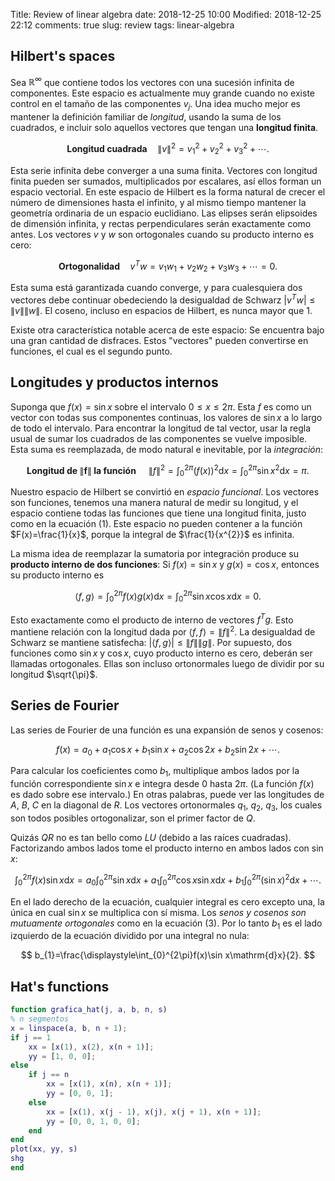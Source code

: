 Title: Review of linear algebra
date: 2018-12-25 10:00
Modified: 2018-12-25 22:12
comments: true
slug: review
tags: linear-algebra

<!-- PELICAN_BEGIN_SUMMARY -->
## Hilbert's spaces

Sea $\mathbb{R}^{\infty}$ que contiene todos los vectores con una sucesión infinita de componentes. Este espacio es actualmente muy grande cuando no existe control en el tamaño de las componentes $v_{j}$. Una idea mucho mejor es mantener la definición familiar de *longitud*, usando la suma de los cuadrados, e incluir solo aquellos vectores que tengan una **longitud finita**.
<!-- PELICAN_END_SUMMARY -->

$$
\textbf{Longitud cuadrada}\quad {\left\|v\right\|}^2= v_{1}^{2}+v_{2}^{2}+v_{3}^{2}+\cdots.
$$

Esta serie infinita debe converger a una suma finita. Vectores con longitud finita pueden ser sumados, multiplicados por escalares, así ellos forman un espacio vectorial. En este espacio de Hilbert es la forma natural de crecer el número de dimensiones hasta el infinito, y al mismo tiempo mantener la geometría ordinaria de un espacio euclidiano. Las elipses serán elipsoides de dimensión infinita, y rectas perpendiculares serán exactamente como antes. Los vectores $v$ y $w$ son ortogonales cuando su producto interno es cero:

$$
\tag{1}\mathbf{Ortogonalidad}\quad v^{T}w=v_{1}w_{1}+v_{2}w_{2}+v_{3}w_{3}+\cdots =0.
$$

Esta suma está garantizada cuando converge, y para cualesquiera dos vectores debe continuar obedeciendo la desigualdad de Schwarz $\vert v^{T}w\vert\le \left\|v\right\|\left\|w\right\|$. El coseno, incluso en espacios de Hilbert, es nunca mayor que $1$.

Existe otra característica notable acerca de este espacio: Se encuentra bajo una gran cantidad de disfraces. Estos "vectores" pueden convertirse en funciones, el cual es el segundo punto.

## Longitudes y productos internos

Suponga que $f\left(x\right)=\sin x$ sobre el intervalo $0\le x\le 2\pi$. Esta $f$ es como un vector con todas sus componentes continuas, los valores de $\sin x$ a lo largo de todo el intervalo. Para encontrar la longitud de tal vector, usar la regla usual de sumar los cuadrados de las componentes se vuelve imposible. Esta suma es reemplazada, de modo natural e inevitable, por la *integración*:


$$
\tag{2}\textbf{Longitud de }\|\bm{f}\|\textbf{ la función }\quad\|f\|^2=\int_0^{2\pi}{\left(f(x)\right)}^2\mathrm{d}x=\int_0^{2\pi}{\sin x}^2\mathrm{d}x=\pi.
$$

Nuestro espacio de Hilbert se convirtió en *espacio funcional*. Los vectores son funciones, tenemos una manera natural de medir su longitud, y el espacio contiene todas las funciones que tiene una longitud finita, justo como en la ecuación $(1)$. Este espacio no pueden contener a la función $F(x)=\frac{1}{x}$, porque la integral de $\frac{1}{x^{2}}$ es infinita.

La misma idea de reemplazar la sumatoria por integración produce su **producto interno de dos funciones**: Si $f\left(x\right)=\sin x$ y $g\left(x\right)=\cos x$, entonces su producto interno es

$$
\tag{3}\langle f,g\rangle=\int_{0}^{2\pi}f(x)g(x)\mathrm{d}x=\int_{0}^{2\pi}\sin x\cos x\mathrm{d}x=0.
$$

Esto exactamente como el producto de interno de vectores $f^{T}g$. Esto mantiene relación con la longitud dada por $\langle f,f\rangle={\left\|f\right\|}^{2}$. La desigualdad de Schwarz se mantiene satisfecha: $\vert\langle f,g \rangle\vert\le \left\|f\right\|\left\|g\right\|$. Por supuesto, dos funciones como $\sin x$ y $\cos x$, cuyo producto interno es cero, deberán ser llamadas ortogonales. Ellas son incluso ortonormales luego de dividir por su longitud $\sqrt{\pi}$.

## Series de Fourier

Las series de Fourier de una función es una expansión de senos y cosenos:

$$
f(x)=a_0+a_1\cos x+b_1\sin x+a_2\cos 2x+b_2\sin 2x+\cdots.
$$

Para calcular los coeficientes como $b_{1}$, multiplique ambos lados por la función correspondiente $\sin x$ e integra desde $0$ hasta $2\pi$. (La función $f(x)$ es dado sobre ese intervalo.) En otras palabras, puede ver las longitudes de $A$, $B$, $C$ en la diagonal de $R$. Los vectores ortonormales $q_{1}$, $q_{2}$, $q_{3}$, los cuales son todos posibles ortogonalizar, son el primer factor de $Q$.

Quizás $QR$ no es tan bello como $LU$ (debido a las raíces cuadradas). Factorizando ambos lados tome el producto interno en ambos lados con $\sin x$:

$$
\int_0^{2\pi}f(x)\sin x\mathrm{d}x=a_0\int_0^{2\pi}\sin x\mathrm{d}x+a_1\int_0^{2\pi}\cos x\sin x\mathrm{d}x+ b_1\int_0^{2\pi}{(\sin x)}^2\mathrm{d}x+\cdots.
$$

En el lado derecho de la ecuación, cualquier integral es cero excepto una, la única en cual $\sin x$ se multiplica con sí misma. Los *senos y cosenos son mutuamente ortogonales* como en la ecuación $(3)$. Por lo tanto $b_{1}$ es el lado izquierdo de la ecuación dividido por una integral no nula:

$$
b_{1}=\frac{\displaystyle\int_{0}^{2\pi}f(x)\sin x\mathrm{d}x}{2}.
$$

## Hat's functions

```matlab
function grafica_hat(j, a, b, n, s)
% n segmentos
x = linspace(a, b, n + 1);
if j == 1
    xx = [x(1), x(2), x(n + 1)];
    yy = [1, 0, 0];
else
    if j == n
        xx = [x(1), x(n), x(n + 1)];
        yy = [0, 0, 1];
    else
        xx = [x(1), x(j - 1), x(j), x(j + 1), x(n + 1)];
        yy = [0, 0, 1, 0, 0];
    end
end
plot(xx, yy, s)
shg
end
```